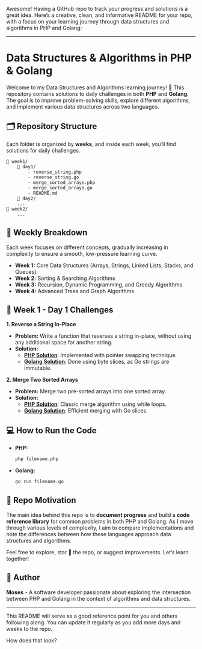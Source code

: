 Awesome! Having a GitHub repo to track your progress and solutions is a great idea. Here’s a creative, clean, and informative README for your repo, with a focus on your learning journey through data structures and algorithms in PHP and Golang:

---

# **Data Structures & Algorithms in PHP & Golang**

Welcome to my Data Structures and Algorithms learning journey! 🚀 This repository contains solutions to daily challenges in both **PHP** and **Golang**. The goal is to improve problem-solving skills, explore different algorithms, and implement various data structures across two languages.

## **🗂️ Repository Structure**

Each folder is organized by **weeks**, and inside each week, you’ll find solutions for daily challenges.

```
📂 week1/
    📂 day1/
        - reverse_string.php
        - reverse_string.go
        - merge_sorted_arrays.php
        - merge_sorted_arrays.go
        - README.md
    📂 day2/
    ...
📂 week2/
    ...
```

## **📝 Weekly Breakdown**

Each week focuses on different concepts, gradually increasing in complexity to ensure a smooth, low-pressure learning curve.

- **Week 1:** Core Data Structures (Arrays, Strings, Linked Lists, Stacks, and Queues)
- **Week 2:** Sorting & Searching Algorithms
- **Week 3:** Recursion, Dynamic Programming, and Greedy Algorithms
- **Week 4:** Advanced Trees and Graph Algorithms

## **🌟 Week 1 - Day 1 Challenges**

**1. Reverse a String In-Place**

- **Problem:** Write a function that reverses a string in-place, without using any additional space for another string.
- **Solution:**
  - **[PHP Solution](week1/day1/reverse_string.php)**: Implemented with pointer swapping technique.
  - **[Golang Solution](week1/day1/reverse_string.go)**: Done using byte slices, as Go strings are immutable.

**2. Merge Two Sorted Arrays**

- **Problem:** Merge two pre-sorted arrays into one sorted array.
- **Solution:**
  - **[PHP Solution](week1/day1/merge_sorted_arrays.php)**: Classic merge algorithm using while loops.
  - **[Golang Solution](week1/day1/merge_sorted_arrays.go)**: Efficient merging with Go slices.

## **💻 How to Run the Code**

- **PHP:**
  ```bash
  php filename.php
  ```
- **Golang:**
  ```bash
  go run filename.go
  ```

## **🔗 Repo Motivation**

The main idea behind this repo is to **document progress** and build a **code reference library** for common problems in both PHP and Golang. As I move through various levels of complexity, I aim to compare implementations and note the differences between how these languages approach data structures and algorithms.

Feel free to explore, star 🌟 the repo, or suggest improvements. Let’s learn together!

## **🤖 Author**

**Moses** - A software developer passionate about exploring the intersection between PHP and Golang in the context of algorithms and data structures.

---

This README will serve as a good reference point for you and others following along. You can update it regularly as you add more days and weeks to the repo.

How does that look?
